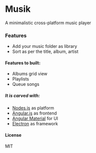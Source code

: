 # Musik
A minimalistic cross-platform music player
### Features
  * Add your music folder as library
  * Sort as per the title, album, artist

#### Features to built:
  * Albums grid view
  * Playlists
  * Queue songs

##### It is carved with:
  - [Nodes.js](https://nodejs.org) as platform
  - [Angular.js](https://angularjs.org) as frontend
  - [Angular Material](https://material.angularjs.org) for UI
  - [Electron](http://electron.atom.io) as framework

#### License
MIT